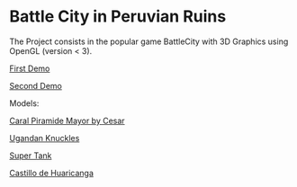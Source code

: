 # Battle City in Peruvian Ruins

The Project consists in the popular game BattleCity with 3D Graphics using OpenGL (version < 3).  

[First Demo](https://www.youtube.com/watch?v=lRBeyBNtiQg)

[Second Demo](https://www.youtube.com/watch?v=rMjS-yilLbQ)

Models:

[Caral Piramide Mayor by Cesar](https://3dwarehouse.sketchup.com/model/c3f303a329f195dfe5fb8e03d34ffe6e/Piramide-Mayor-Caral)

[Ugandan Knuckles](https://tidiestflyer.deviantart.com/art/The-Knuckles-meme-as-a-3d-model-704695335)

[Super Tank](https://3dwarehouse.sketchup.com/model/97e3c13942b1fc6e94f6eb5426119534/Super-tank)

[Castillo de Huaricanga](https://3dwarehouse.sketchup.com/model/2c059bb43542cebd26db8e0caa5f63eb/Sitio-Arqueologico-Castillo-de-Huaricanga)